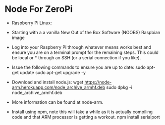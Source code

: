 # Node For ZeroPi

 * Raspberry Pi Linux:
 * Starting with a a vanilla New Out of the Box Software (NOOBS) Raspbian image
 * Log into your Raspberry Pi through whatever means works best and ensure you are on a terminal prompt for the remaining steps. This could be local or  * through an SSH (or a serial connection if you like).
 * Issue the following commands to ensure you are up to date:
   sudo apt-get update
   sudo apt-get upgrade -y
 * Download and install node.js:
   wget https://node-arm.herokuapp.com/node_archive_armhf.deb
   sudo dpkg -i node_archive_armhf.deb
 * More information can be found at node-arm.

 * Install using npm, note this will take a while as it is actually compiling code and that ARM processor is getting a workout.
   npm install serialport
